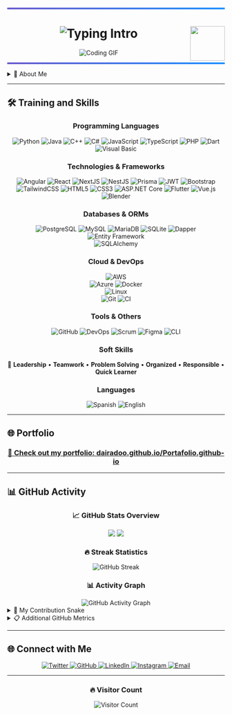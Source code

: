 <!-- Hero Banner -->
<hr style="height:4px; background: linear-gradient(to right, #6A5ACD, #1E90FF); border:0;">
<div align="center">
  <img align="right" src="https://res.cloudinary.com/dcldzjq9s/image/upload/v1745626006/ovcv8fybrclflbi7gyki.png" width="80px" height="80px"/>
  <h1>
    <img src="https://readme-typing-svg.herokuapp.com/?font=Righteous&size=35&center=true&vCenter=true&width=600&height=70&duration=4000&lines=Hi+There!+👋;+I'm+Dairan+S.+De+Jesús+Mora!;" alt="Typing Intro" />
  </h1>
  <img src="https://user-images.githubusercontent.com/74038190/225813708-98b745f2-7d22-48cf-9150-083f1b00d6c9.gif" width="500" height="300" alt="Coding GIF"/>
</div>
<hr style="height:4px; background: linear-gradient(to right, #6A5ACD, #1E90FF); border:0;">

<!-- About Me (Collapsible) -->
<details>
  <summary>🌟 About Me</summary>
  <br/>
  <p align="justify">
    I am a Computer Science student at the Interamerican University of Puerto Rico, Arecibo, with strong experience as a Student Support Technician and Computer Tutor. Passionate about technology, teaching, and learning, I have developed solid technical skills while helping others achieve their academic goals. I hold multiple certifications, including the Scrum Foundation Professional Certificate and Professional Fundamentals of Software Engineering, and have completed a rigorous Full Stack Development bootcamp. Additionally, I have hands-on experience with cloud computing, working with SaaS, PaaS, and IaaS models, as well as configuring AWS services and managing cloud infrastructure at a foundational level. I have a strong grasp of key cloud concepts and enjoy applying them in real-world scenarios. Committed to continuous learning and innovation, I am eager to contribute my skills and grow in a dynamic environment.
  </p>
</details>

---

## 🛠️ Training and Skills

<div align="center">

### **Programming Languages**
![Python](https://img.shields.io/badge/Python-3776AB?style=flat-square&logo=python&logoColor=white) 
![Java](https://img.shields.io/badge/Java-007396?style=flat-square&logo=java&logoColor=white) 
![C++](https://img.shields.io/badge/C%2B%2B-00599C?style=flat-square&logo=c%2B%2B&logoColor=white) 
![C#](https://img.shields.io/badge/C%23-239120?style=flat-square&logo=c-sharp&logoColor=white) 
![JavaScript](https://img.shields.io/badge/JavaScript-F7DF1E?style=flat-square&logo=javascript&logoColor=black) 
![TypeScript](https://img.shields.io/badge/TypeScript-3178C6?style=flat-square&logo=typescript&logoColor=white) 
![PHP](https://img.shields.io/badge/PHP-777BB4?style=flat-square&logo=php&logoColor=white)
![Dart](https://img.shields.io/badge/Dart-0175C2?style=flat-square&logo=dart&logoColor=white)
![Visual Basic](https://img.shields.io/badge/Visual%20Basic-512BD4?style=flat-square&logo=visual-studio&logoColor=white)

### **Technologies & Frameworks**
![Angular](https://img.shields.io/badge/Angular-DD0031?style=flat-square&logo=angular&logoColor=white)
![React](https://img.shields.io/badge/React-20232A?style=flat-square&logo=react&logoColor=61DAFB) 
![NextJS](https://img.shields.io/badge/NextJS-000000?style=flat-square&logo=nextdotjs&logoColor=white) 
![NestJS](https://img.shields.io/badge/NestJS-E0234E?style=flat-square&logo=nestjs&logoColor=white) 
![Prisma](https://img.shields.io/badge/Prisma-2D3748?style=flat-square&logo=prisma&logoColor=white) 
![JWT](https://img.shields.io/badge/JWT-000000?style=flat-square&logo=JSON%20web%20tokens&logoColor=white) 
![Bootstrap](https://img.shields.io/badge/Bootstrap-563D7C?style=flat-square&logo=bootstrap&logoColor=white) 
![TailwindCSS](https://img.shields.io/badge/TailwindCSS-38B2AC?style=flat-square&logo=tailwind-css&logoColor=white) 
![HTML5](https://img.shields.io/badge/HTML5-E34F26?style=flat-square&logo=html5&logoColor=white) 
![CSS3](https://img.shields.io/badge/CSS3-1572B6?style=flat-square&logo=css3&logoColor=white)
![ASP.NET Core](https://img.shields.io/badge/ASP.NET_Core-5C2D91?style=flat-square&logo=dotnet&logoColor=white)
![Flutter](https://img.shields.io/badge/Flutter-02569B?style=flat-square&logo=flutter&logoColor=white)
![Vue.js](https://img.shields.io/badge/Vue.js-4FC08D?style=flat-square&logo=vue.js&logoColor=white)
![Blender](https://img.shields.io/badge/Blender-F5792A?style=flat-square&logo=blender&logoColor=white)

### **Databases & ORMs**
![PostgreSQL](https://img.shields.io/badge/PostgreSQL-4169E1?style=flat-square&logo=postgresql&logoColor=white) 
![MySQL](https://img.shields.io/badge/MySQL-4479A1?style=flat-square&logo=mysql&logoColor=white) 
![MariaDB](https://img.shields.io/badge/MariaDB-003545?style=flat-square&logo=mariadb&logoColor=white) 
![SQLite](https://img.shields.io/badge/SQLite-003B57?style=flat-square&logo=sqlite&logoColor=white)
![Dapper](https://img.shields.io/badge/Dapper-007396?style=flat-square&logo=dotnet&logoColor=white)
![Entity Framework](https://img.shields.io/badge/Entity_Framework-512BD4?style=flat-square&logo=dotnet&logoColor=white)  
![SQLAlchemy](https://img.shields.io/badge/SQLAlchemy-CE2C2E?style=flat-square&logo=python&logoColor=white)

### **Cloud & DevOps**
![AWS](https://img.shields.io/badge/AWS-232F3E?style=flat-square&logo=amazon-aws&logoColor=white)  
![Azure](https://img.shields.io/badge/Azure-0078D4?style=flat-square&logo=microsoft-azure&logoColor=white)
![Docker](https://img.shields.io/badge/Docker-2496ED?style=flat-square&logo=docker&logoColor=white)  
![Linux](https://img.shields.io/badge/Linux-FCC624?style=flat-square&logo=linux&logoColor=black)  
![Git](https://img.shields.io/badge/Git-F05032?style=flat-square&logo=git&logoColor=white)
![CI](https://img.shields.io/badge/CI-3E4E88?style=flat-square&logo=github-actions&logoColor=white)

### **Tools & Others**
![GitHub](https://img.shields.io/badge/GitHub-181717?style=flat-square&logo=github&logoColor=white) 
![DevOps](https://img.shields.io/badge/DevOps-0085CA?style=flat-square&logo=devops&logoColor=white) 
![Scrum](https://img.shields.io/badge/Scrum-6DB33F?style=flat-square&logo=scrum&logoColor=white) 
![Figma](https://img.shields.io/badge/Figma-F24E1E?style=flat-square&logo=figma&logoColor=white) 
![CLI](https://img.shields.io/badge/CLI-4EAA25?style=flat-square&logo=terminal&logoColor=white)

### **Soft Skills**
🔹 **Leadership** • **Teamwork** • **Problem Solving** • **Organized** • **Responsible** • **Quick Learner**

### **Languages**
![Spanish](https://img.shields.io/badge/Spanish-E34F26?style=flat-square&logo=language&logoColor=white) 
![English](https://img.shields.io/badge/English-007396?style=flat-square&logo=language&logoColor=white)

</div>

---

## 🌐 Portfolio

<div align="center">
  <h3>
    <a href="https://dairadoo.github.io/Portafolio.github-io" target="_blank">
      🚀 Check out my portfolio: dairadoo.github.io/Portafolio.github-io
    </a>
  </h3>
</div>

---

## 📊 GitHub Activity

<div align="center">

### 📈 **GitHub Stats Overview**
<p>
  <img height="180em" src="https://github-readme-stats.vercel.app/api?username=DairaDoo&show_icons=true&theme=tokyonight&include_all_commits=true&count_private=true&hide_border=true&bg_color=0D1117&title_color=F85D7F&icon_color=F85D7F&text_color=FFFFFF&border_radius=10"/>
  <img height="180em" src="https://github-readme-stats.vercel.app/api/top-langs/?username=DairaDoo&layout=compact&langs_count=8&theme=tokyonight&hide_border=true&bg_color=0D1117&title_color=F85D7F&text_color=FFFFFF&border_radius=10"/>
</p>

### 🔥 **Streak Statistics**
<p>
  <img src="https://github-readme-streak-stats.herokuapp.com/?user=DairaDoo&theme=tokyonight&hide_border=true&background=0D1117&stroke=F85D7F&ring=F85D7F&fire=F85D7F&currStreakNum=FFFFFF&sideNums=FFFFFF&currStreakLabel=F85D7F&sideLabels=F85D7F&dates=FFFFFF&border_radius=10" alt="GitHub Streak"/>
</p>

### 📊 **Activity Graph**
<img src="https://github-readme-activity-graph.vercel.app/graph?username=DairaDoo&theme=tokyo-night&bg_color=0D1117&color=F85D7F&line=F85D7F&point=FFFFFF&area=true&hide_border=true&border_radius=10" alt="GitHub Activity Graph"/>

</div>

<details>
  <summary>🐍 My Contribution Snake</summary>
  <br/>
  <div align="center">
    <img src="https://raw.githubusercontent.com/DairaDoo/DairaDoo/output/github-contribution-grid-snake-dark.svg" alt="Snake Animation" />
  </div>
</details>

<details>
  <summary>📋 Additional GitHub Metrics</summary>
  <br/>
  <div align="center">

### 🎯 **Profile Summary**
<img src="https://github-profile-summary-cards.vercel.app/api/cards/profile-details?username=DairaDoo&theme=tokyonight" alt="Profile Summary"/>

### 🕐 **Commit Time Distribution**
<img src="https://github-profile-summary-cards.vercel.app/api/cards/productive-time?username=DairaDoo&theme=tokyonight&utc_offset=8" alt="Commit Time"/>

### 📅 **Commits per Language**
<img src="https://github-profile-summary-cards.vercel.app/api/cards/most-commit-language?username=DairaDoo&theme=tokyonight" alt="Top Languages by Commits"/>

  </div>
</details>

---

## 🌐 Connect with Me

<div align="center">
    <a href="https://x.com/DairanDoo33?t=unDgVJJUpnRhCyeAlAodJw&s=08" target="_blank" rel="noopener noreferrer">
        <img src="https://img.shields.io/badge/Twitter-1DA1F2?style=for-the-badge&logo=twitter&logoColor=white" alt="Twitter" />
    </a>
    <a href="https://github.com/DairaDoo" target="_blank" rel="noopener noreferrer">
        <img src="https://img.shields.io/badge/GitHub-181717?style=for-the-badge&logo=github&logoColor=white" alt="GitHub" />
    </a>
    <a href="https://pr.linkedin.com/in/dairan-s-de-jes%C3%BAs-mora-367710257" target="_blank" rel="noopener noreferrer">
        <img src="https://img.shields.io/badge/LinkedIn-0077B5?style=for-the-badge&logo=linkedin&logoColor=white" alt="LinkedIn" />
    </a>
    <a href="https://www.instagram.com/dairandoo/" target="_blank" rel="noopener noreferrer">
        <img src="https://img.shields.io/badge/Instagram-E4405F?style=for-the-badge&logo=instagram&logoColor=white" alt="Instagram" />
    </a>
    <a href="mailto:dairandemora.work@gmail.com" target="_blank" rel="noopener noreferrer">
        <img src="https://img.shields.io/badge/Email-D14836?style=for-the-badge&logo=gmail&logoColor=white" alt="Email" />
    </a>
</div>

---

<div align="center">
  <h3>🔥 Visitor Count</h3>
  <img src="https://profile-counter.glitch.me/DairaDoo/count.svg" alt="Visitor Count"/>
</div>
